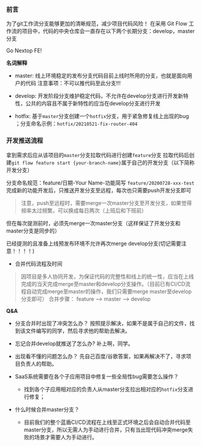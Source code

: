 ### 前言
为了git工作流分支能够更加的清晰规范，减少项目代码风险！
在采用 Git Flow 工作流的项目中，代码的中央仓库会一直存在以下两个长期分支：develop，master分支

Go Nextop FE!

**名词解释**
- master: 线上环境稳定的发布分支代码目前上线时所用的分支，也就是面向用户的代码
注意事项：不可以推代码至此分支!!!

- develop: 开发阶段分支维护稳定代码，不允许在develop分支进行开发新特性，公共的内容且不属于新特性的应当在develop分支进行开发

- hotfix:  基于`master`分支创建一个`hotfix`分支，用于紧急修复线上出现的bug ；分支命名示例：`hotfix/20210521-fix-router-404`
### 开发推送流程
 拿到需求后应从该项目的`master`分支拉取代码进行创建`feature`分支
 拉取代码后创建`git flow feature start {your-branch-name}`属于自己的开发分支（以下简称开发分支）
 
 分支命名规范：feature/日期-Your Name-功能简写 `feature/20200728-xxx-test`
完成新的功能开发后，只推送开发分支至远程，每次也只需要push开发分支即可
> 注意，push至远程时，需要merge一次master分支至开发分支，如果觉得频率太过频繁，可以换成每日两次（上班后和下班前）

但在每次提测前时，必须先merge一次master分支（这样保证了开发分支和master分支是同步的）

已经提测的且准备上线预发布环境不允许再次merge develop分支(切记需要注意！！！！)

-   合并代码流程及时间
> 因项目是多人协同开发，为保证代码的完整性和线上的统一性，应当在上线完成的当天完成merge至master和develop分支操作。（目前已有CI/CD流程自动完成merge至master的操作，我们只需要merge master至develop分支即可）
合并步骤： feature --> master --> develop

**Q&A**
- 分支合并时出现了冲突怎么办？
按照提示解决，如果不是属于自己的文件，找到该文件编写的同学，然后寻求他的帮助去解决。
- 忘记合并develop就推送了怎么办?
补上啊，同学。

- 出现看不懂的问题怎么办？
先自己百度/谷歌答案，如果再解决不了，寻求项目负责人的帮助。

- SaaS系统需要在各个子应用项目中修复一些全局性bug需要怎么操作？
   - 找到各个子应用相对应的负责人从master分支拉出相对应的`hotfix`分支进行修复；

-   什么时候合并master分支？
    -   目前我们的整个蓝盾CI/CD流程在上线至正式环境之后会自动合并代码至master分支，所以无需人为手动进行合并，只有当出现代码冲突merge失败的场景才需要人为手动进行。

